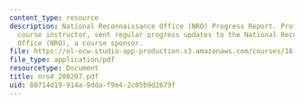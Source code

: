 ```yaml
---
content_type: resource
description: National Reconnaissance Office (NRO) Progress Report. Prof. Miller, a
  course instructor, sent regular progress updates to the National Reconnaissance
  Office (NRO), a course sponsor.
file: https://ol-ocw-studio-app-production.s3.amazonaws.com/courses/16-83x-space-systems-engineering-spring-2002-spring-2003/80714d19914a9ddaf9e42c05b9d2679f_nro4_200207.pdf
file_type: application/pdf
resourcetype: Document
title: nro4_200207.pdf
uid: 80714d19-914a-9dda-f9e4-2c05b9d2679f
---
```

